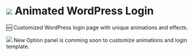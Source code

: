 # <img src="https://img.icons8.com/cute-clipart/64/000000/login-rounded-right.png"> Animated WordPress Login

:new: Customized WordPress login page with unique animations and effects.

<img src="https://img.icons8.com/color/100/000000/coming-soon.png"> New Option panel is comming soon to customize animations and login template. 
